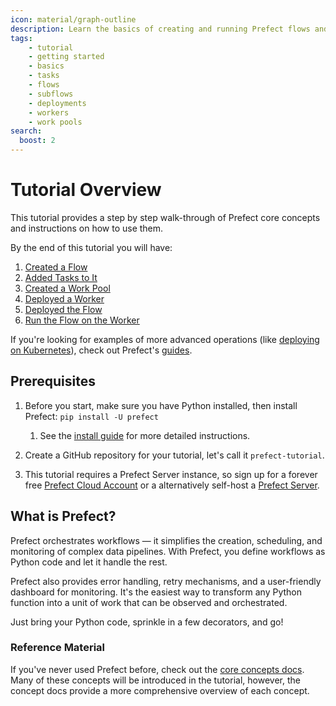 ```yaml
---
icon: material/graph-outline
description: Learn the basics of creating and running Prefect flows and tasks.
tags:
    - tutorial
    - getting started
    - basics
    - tasks
    - flows
    - subflows
    - deployments
    - workers
    - work pools
search:
  boost: 2
---
```

# Tutorial Overview

This tutorial provides a step by step walk-through of Prefect core concepts and instructions on how to use them.

By the end of this tutorial you will have:

1. [Created a Flow](/tutorial/flows/)
2. [Added Tasks to It](/tutorial/tasks/)
3. [Created a Work Pool](/tutorial/deployments/)
4. [Deployed a Worker](/tutorial/deployments/)
5. [Deployed the Flow](/tutorial/deployments/)
6. [Run the Flow on the Worker](/tutorial/deployments/)

If you're looking for examples of more advanced operations (like [deploying on Kubernetes](/guides/deployment/helm-worker/)), check out Prefect's [guides](/guides/).

## Prerequisites

1. Before you start, make sure you have Python installed, then install Prefect: `pip install -U prefect`
      1. See the [install guide](/getting-started/installation/) for more detailed instructions.

2. Create a GitHub repository for your tutorial, let's call it `prefect-tutorial`.

3. This tutorial requires a Prefect Server instance, so sign up for a forever free [Prefect Cloud Account](https://app.prefect.cloud/) or a alternatively self-host a [Prefect Server](/host/).

## What is Prefect?

Prefect orchestrates workflows — it simplifies the creation, scheduling, and monitoring of complex data pipelines. With Prefect, you define workflows as Python code and let it handle the rest.

Prefect also provides error handling, retry mechanisms, and a user-friendly dashboard for monitoring. It's the easiest way to transform any Python function into a unit of work that can be observed and orchestrated.

Just bring your Python code, sprinkle in a few decorators, and go!

### Reference Material
If you've never used Prefect before, check out the [core concepts docs](/concepts/).
Many of these concepts will be introduced in the tutorial, however, the concept docs provide a more comprehensive overview of each concept.